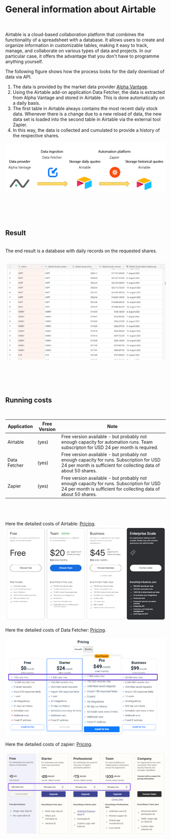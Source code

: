 # General information about Airtable
<br><br>
Airtable is a cloud-based collaboration platform that combines the functionality of a spreadsheet with a database. It allows users to create and organize information in customizable tables, making it easy to track, manage, and collaborate on various types of data and projects. In our particular case, it offers the advantage that you don't have to programme anything yourself.

The following figure shows how the process looks for the daily download of data via API.

1. The data is provided by the market data provider [Alpha Vantage](../00-Alpha_Vantage).
2. Using the Airtable add-on application Data Fetcher, the data is extracted from Alpha Vantage and stored in Airtable. This is done automatically on a daily basis.  
3. The first table in Airtable always contains the most recent daily stock data. Whenever there is a change due to a new reload of data, the new data set is loaded into the second table in Airtable via the external tool Zapier.
4. In this way, the data is collected and cumulated to provide a history of the respective shares. 

![Alt Image Text](./Images/Airtable_dataflow1.png "Dataflow")
  
<br><br><br><br>

## Result
<br>
The end result is a database with daily records on the requested shares. 
<br><br>

![Alt Image Text](./Images/Airtable_Setup36.png "Setup36")

<br><br><br><br>

## Running costs
<br>

| Application  | Free Version  | Note          |
|-----------   |---------------|---------------|
| Airtable     | (yes)         | Free version available - but probably not enough capacity for automation runs. Team subscripton for USD 24 per month is required. |
| Data Fetcher | (yes)         | Free version available - but probably not enough capacity for runs. Subscription for USD 24 per month is sufficient for collecting data of about 50 shares.        |
| Zapier       | (yes)         | Free version available - but probably not enough capacity for runs. Subscription for USD 24 per month is sufficient for collecting data of about 50 shares.          |

### 

<br><br>

Here the detailed costs of Airtable: [Pricing](https://airtable.com/pricing). 
<br>
![Alt Image Text](./Images/Airtable_Premium.png "Premium")
<br><br>
Here the detailed costs of Data Fetcher: [Pricing](https://datafetcher.com/).  
<br>
![Alt Image Text](./Images/Airtable_Setup9.png "Setup9")
<br><br>
Here the detailed costs of zapier: [Pricing](https://zapier.com/app/pricing).  
<br>
![Alt Image Text](./Images/Airtable_PremiumZapier.png "PremiumZapier")


